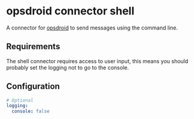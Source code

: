 # opsdroid connector shell

A connector for [opsdroid](https://github.com/opsdroid/opsdroid) to send messages using the command line.

## Requirements

The shell connector requires access to user input, this means you should probably set the logging not to go to the console. 

## Configuration

```yaml
# Optional
logging:
  console: false
```
